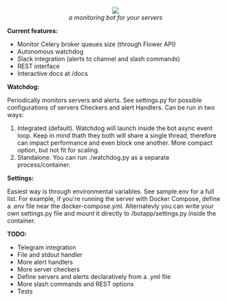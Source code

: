 <p align="center">
<img src="https://repository-images.githubusercontent.com/557768275/6a8a5d08-dc4f-4c19-9466-024af5c4d828">
<br>
<em>a monitoring bot for your servers</em>
</p>

**Current features:**

- Monitor Celery broker queues size (through Flower API)
- Autonomous watchdog
- Slack integration (alerts to channel and slash commands)
- REST interface
- Interactive docs at /docs

**Watchdog:**

Periodically monitors servers and alerts. See settings.py for possible configurations of servers Checkers and alert Handlers.
Can be run in two ways:

1) Integrated (default).
Watchdog will launch inside the bot async event loop. Keep in mind thath they both will share a single thread, therefore can impact performance and even block one another.
More compact option, but not fit for scaling.
2) Standalone.
You can run ./watchdog.py as a separate process/container.

**Settings:**

Easiest way is through environmental variables. See sample.env for a full list.
For example, if you're running the server with Docker Compose, define a .env file near the docker-compose.yml.
Alternatevly you can write your own settings.py file and mount it directly to /botapp/settings.py inside the container.

**TODO:**

- Telegram integration
- File and stdout handler
- More alert handlers
- More server checkers
- Define servers and alerts declaratively from a .yml file
- More slash commands and REST options
- Tests

